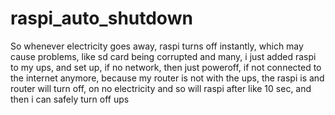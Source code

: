 # raspi_auto_shutdown

So whenever electricity goes away, raspi turns off instantly, which may cause problems, like sd card being corrupted and many, i just added raspi to my ups, and set up, if no network, then just poweroff, if not connected to the internet anymore, because my router is not with the ups, the raspi is and router will turn off, on no electricity and so will raspi after like 10 sec, and then i can safely turn off ups
